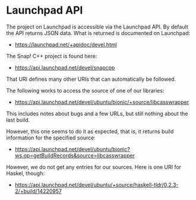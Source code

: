 
# Launchpad API

The project on Launchpad is accessible via the Launchpad API. By default
the API returns JSON data. What is returned is documented on Launchpad:

* https://launchpad.net/+apidoc/devel.html

The Snap! C++ project is found here:

* https://api.launchpad.net/devel/snapcpp

That URI defines many other URIs that can automatically be followed.

The following works to access the source of one of our libraries:

* https://api.launchpad.net/devel/ubuntu/bionic/+source/libcasswrapper

This includes notes about bugs and a few URLs, but still nothing about
the last build.

However, this one seems to do it as expected, that is, it returns build
information for the specified source:

* https://api.launchpad.net/devel/ubuntu/bionic?ws.op=getBuildRecords&source=libcasswrapper

However, we do not get any entries for our sources. Here is one URI for
Haskel, though:

* https://api.launchpad.net/devel/ubuntu/+source/haskell-tldr/0.2.3-2/+build/14220957


